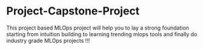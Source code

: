 # Project-Capstone-Project
This project based MLOps project will help you to lay a strong foundation starting from intuition building to learning trending mlops tools and finally do industry grade MLOps projects !!!
